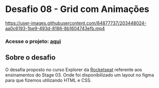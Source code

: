 # Desafio 08 - Grid com Animações

https://user-images.githubusercontent.com/84877737/203448024-aa0c6193-1be9-493d-8186-8b1604743efb.mp4

### Acesse o projeto: [aqui](https://jonasncsantos.github.io/Desafio-08-Grid-com-Animacoes/)

## Sobre o desafio
O desafia proposto no curso Explorer da [Rocketseat](https://www.rocketseat.com.br/) referente aos ensinamentos do Stage 03. Onde foi disponibilizado um layout no figma para que fizemos utilizando HTML e CSS.